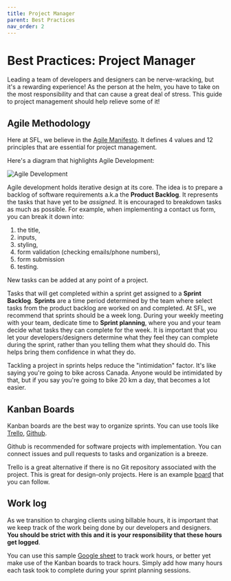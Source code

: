 ```yaml
---
title: Project Manager
parent: Best Practices
nav_order: 2
---
```


# Best Practices: Project Manager

Leading a team of developers and designers can be nerve-wracking, but it's a rewarding experience! As the person at the helm, you have to take on the most responsibility and that can cause a great deal of stress. This guide to project management should help relieve some of it!

## Agile Methodology

Here at SFL, we believe in the [Agile Manifesto](https://assets.uits.iu.edu/pdf/Agile-Manifesto.pdf). It defines 4 values and 12 principles that are essential for project management.

Here's a diagram that highlights Agile Development:

![Agile Development](https://content.altexsoft.com/media/2016/04/2-agile-wp-1024x484.png)

Agile development holds iterative design at its core. The idea is to prepare a backlog of software requirements a.k.a the **Product Backlog**. It represents the tasks that have yet to be _assigned_. It is encouraged to breakdown tasks as much as possible. For example, when implementing a contact us form, you can break it down into:

1. the title,
2. inputs,
3. styling,
4. form validation (checking emails/phone numbers),
5. form submission
6. testing.

New tasks can be added at any point of a project.

Tasks that will get completed within a sprint get assigned to a **Sprint Backlog**. **Sprints** are a time period determined by the team where select tasks from the product backlog are worked on and completed. At SFL, we recommend that sprints should be a week long. During your weekly meeting with your team, dedicate time to **Sprint planning**, where you and your team decide what tasks they can complete for the week. It is important that you let your developers/designers determine what they feel they can complete during the sprint, rather than you telling them what they should do. This helps bring them confidence in what they do.

Tackling a project in sprints helps reduce the "intimidation" factor. It's like saying you're going to bike across Canada. Anyone would be intimidated by that, but if you say you're going to bike 20 km a day, that becomes a lot easier.

## Kanban Boards

Kanban boards are the best way to organize sprints. You can use tools like [Trello](www.trello.com), [Github](https://docs.github.com/en/github/managing-your-work-on-github/managing-project-boards/about-project-boards).

Github is recommended for software projects with implementation. You can connect issues and pull requests to tasks and organization is a breeze.

Trello is a great alternative if there is no Git repository associated with the project. This is great for design-only projects. Here is an example [board](https://trello.com/b/ZqN99gGN/agile-sprint-board) that you can follow.

## Work log

As we transition to charging clients using billable hours, it is important that we keep track of the work being done by our developers and designers. **You should be strict with this and it is your responsibility that these hours get logged**.

You can use this sample [Google sheet](https://docs.google.com/spreadsheets/d/1FzZ8p6jcDI5qdJmZVgxLlgHIqx9nV8Jg39T9jLmOnEc/edit?usp=sharing) to track work hours, or better yet make use of the Kanban boards to track hours. Simply add how many hours each task took to complete during your sprint planning sessions.
